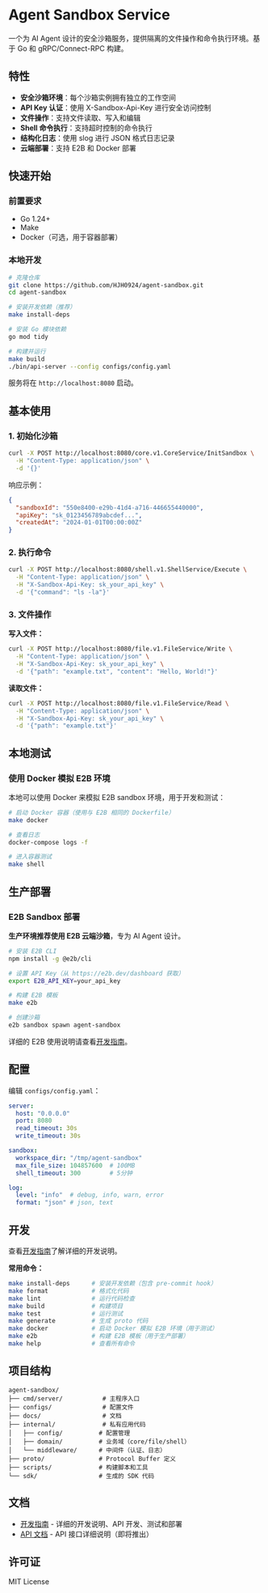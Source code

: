 # Agent Sandbox Service

一个为 AI Agent 设计的安全沙箱服务，提供隔离的文件操作和命令执行环境。基于 Go 和 gRPC/Connect-RPC 构建。

## 特性

- **安全沙箱环境**：每个沙箱实例拥有独立的工作空间
- **API Key 认证**：使用 X-Sandbox-Api-Key 进行安全访问控制
- **文件操作**：支持文件读取、写入和编辑
- **Shell 命令执行**：支持超时控制的命令执行
- **结构化日志**：使用 slog 进行 JSON 格式日志记录
- **云端部署**：支持 E2B 和 Docker 部署

## 快速开始

### 前置要求

- Go 1.24+
- Make
- Docker（可选，用于容器部署）

### 本地开发

```bash
# 克隆仓库
git clone https://github.com/HJH0924/agent-sandbox.git
cd agent-sandbox

# 安装开发依赖（推荐）
make install-deps

# 安装 Go 模块依赖
go mod tidy

# 构建并运行
make build
./bin/api-server --config configs/config.yaml
```

服务将在 `http://localhost:8080` 启动。

## 基本使用

### 1. 初始化沙箱

```bash
curl -X POST http://localhost:8080/core.v1.CoreService/InitSandbox \
  -H "Content-Type: application/json" \
  -d '{}'
```

响应示例：
```json
{
  "sandboxId": "550e8400-e29b-41d4-a716-446655440000",
  "apiKey": "sk_0123456789abcdef...",
  "createdAt": "2024-01-01T00:00:00Z"
}
```

### 2. 执行命令

```bash
curl -X POST http://localhost:8080/shell.v1.ShellService/Execute \
  -H "Content-Type: application/json" \
  -H "X-Sandbox-Api-Key: sk_your_api_key" \
  -d '{"command": "ls -la"}'
```

### 3. 文件操作

**写入文件：**
```bash
curl -X POST http://localhost:8080/file.v1.FileService/Write \
  -H "Content-Type: application/json" \
  -H "X-Sandbox-Api-Key: sk_your_api_key" \
  -d '{"path": "example.txt", "content": "Hello, World!"}'
```

**读取文件：**
```bash
curl -X POST http://localhost:8080/file.v1.FileService/Read \
  -H "Content-Type: application/json" \
  -H "X-Sandbox-Api-Key: sk_your_api_key" \
  -d '{"path": "example.txt"}'
```

## 本地测试

### 使用 Docker 模拟 E2B 环境

本地可以使用 Docker 来模拟 E2B sandbox 环境，用于开发和测试：

```bash
# 启动 Docker 容器（使用与 E2B 相同的 Dockerfile）
make docker

# 查看日志
docker-compose logs -f

# 进入容器测试
make shell
```

## 生产部署

### E2B Sandbox 部署

**生产环境推荐使用 E2B 云端沙箱**，专为 AI Agent 设计。

```bash
# 安装 E2B CLI
npm install -g @e2b/cli

# 设置 API Key（从 https://e2b.dev/dashboard 获取）
export E2B_API_KEY=your_api_key

# 构建 E2B 模板
make e2b

# 创建沙箱
e2b sandbox spawn agent-sandbox
```

详细的 E2B 使用说明请查看[开发指南](docs/development.md#e2b-模板部署)。

## 配置

编辑 `configs/config.yaml`：

```yaml
server:
  host: "0.0.0.0"
  port: 8080
  read_timeout: 30s
  write_timeout: 30s

sandbox:
  workspace_dir: "/tmp/agent-sandbox"
  max_file_size: 104857600  # 100MB
  shell_timeout: 300        # 5分钟

log:
  level: "info"  # debug, info, warn, error
  format: "json" # json, text
```

## 开发

查看[开发指南](docs/development.md)了解详细的开发说明。

**常用命令：**

```bash
make install-deps      # 安装开发依赖（包含 pre-commit hook）
make format            # 格式化代码
make lint              # 运行代码检查
make build             # 构建项目
make test              # 运行测试
make generate          # 生成 proto 代码
make docker            # 启动 Docker 模拟 E2B 环境（用于测试）
make e2b               # 构建 E2B 模板（用于生产部署）
make help              # 查看所有命令
```

## 项目结构

```
agent-sandbox/
├── cmd/server/           # 主程序入口
├── configs/              # 配置文件
├── docs/                 # 文档
├── internal/             # 私有应用代码
│   ├── config/          # 配置管理
│   ├── domain/          # 业务域（core/file/shell）
│   └── middleware/      # 中间件（认证、日志）
├── proto/               # Protocol Buffer 定义
├── scripts/             # 构建脚本和工具
└── sdk/                 # 生成的 SDK 代码
```

## 文档

- [开发指南](docs/development.md) - 详细的开发说明、API 开发、测试和部署
- [API 文档](docs/api.md) - API 接口详细说明（即将推出）

## 许可证

MIT License
